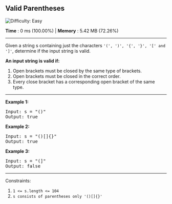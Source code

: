 <h2>Valid Parentheses</h2> <img src='https://img.shields.io/badge/Difficulty-Easy-brightgreen' alt='Difficulty: Easy' /><p> <strong>Time</strong> : 0 ms (100.00%) | <strong>Memory</strong> : 5.42 MB (72.26%)</p>
<hr>

<p>Given a string s containing just the characters <code>'(', ')', '{', '}', '[' and ']'</code>, determine if the input string is valid.</p>

**An input string is valid if:**

1. Open brackets must be closed by the same type of brackets.
2. Open brackets must be closed in the correct order.
3. Every close bracket has a corresponding open bracket of the same type.
 
<hr>

**Example 1:**
<pre>
Input: s = "()"
Output: true
</pre>

**Example 2:**
<pre>
Input: s = "()[]{}"
Output: true
</pre>

**Example 3:**
<pre>
Input: s = "(]"
Output: false
</pre>
<hr>

Constraints:
1. <code>1 <= s.length <= 104</code>
2. <code>s consists of parentheses only '()[]{}'</code>
